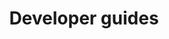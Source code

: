 ---
type: docs
title: "Developer guides"
linkTitle: "Developer guides"
description: "Learn about authoring Radius apps"
weight: 30
toc_hide: false
hide_summary: true
---